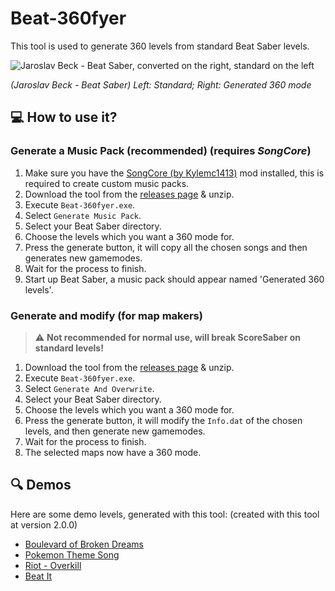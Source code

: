 # Beat-360fyer

This tool is used to generate 360 levels from standard Beat Saber levels.

![Jaroslav Beck - Beat Saber, converted on the right, standard on the left](https://github.com/CodeStix/Beat-360fyer/raw/master/Build/Demos/beatsaber.gif)

_(Jaroslav Beck - Beat Saber) Left: Standard; Right: Generated 360 mode_

## :computer: How to use it?

### Generate a Music Pack (recommended) (requires _SongCore_)

1. Make sure you have the [SongCore (by Kylemc1413)](https://github.com/Kylemc1413/SongCore) mod installed, this is required to create custom music packs.
2. Download the tool from the [releases page](https://github.com/CodeStix/Beat-360fyer/releases) & unzip.
3. Execute `Beat-360fyer.exe`.
4. Select `Generate Music Pack`.
5. Select your Beat Saber directory.
6. Choose the levels which you want a 360 mode for.
7. Press the generate button, it will copy all the chosen songs and then generates new gamemodes.
8. Wait for the process to finish.
9. Start up Beat Saber, a music pack should appear named 'Generated 360 levels'.

### Generate and modify (for map makers)

> :warning: **Not recommended for normal use, will break ScoreSaber on standard levels!**

1. Download the tool from the [releases page](https://github.com/CodeStix/Beat-360fyer/releases) & unzip.
2. Execute `Beat-360fyer.exe`.
3. Select `Generate And Overwrite`.
4. Select your Beat Saber directory.
5. Choose the levels which you want a 360 mode for.
6. Press the generate button, it will modify the `Info.dat` of the chosen levels, and then generate new gamemodes.
7. Wait for the process to finish.
8. The selected maps now have a 360 mode.

## :mag: Demos

Here are some demo levels, generated with this tool: (created with this tool at version 2.0.0)

-   [Boulevard of Broken Dreams](https://github.com/CodeStix/Beat-360fyer/raw/master/Build/Demos/Boulevard%20of%20Broken%20Dreams.zip)
-   [Pokemon Theme Song](https://github.com/CodeStix/Beat-360fyer/raw/master/Build/Demos/Pokemon%20Theme%20Song.zip)
-   [Riot - Overkill](https://github.com/CodeStix/Beat-360fyer/raw/master/Build/Demos/Riot%20-%20Overkill.zip)
-   [Beat It](https://github.com/CodeStix/Beat-360fyer/raw/master/Build/Demos/Beat%20it.zip)

